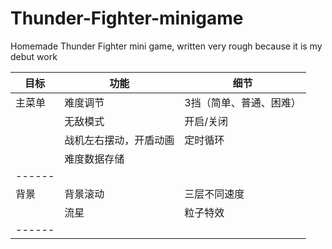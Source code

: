 # Thunder-Fighter-minigame
Homemade Thunder Fighter mini game, written very rough because it is my debut work

| 目标   | 功能  | 细节     |
| ------ | ---- | -------- |
| 主菜单  | 难度调节   | 3挡（简单、普通、困难） |
|        | 无敌模式  | 开启/关闭   |
|        | 战机左右摆动，开盾动画   | 定时循环    |
|        | 难度数据存储   |     |
| ------ |      |          | 
| 背景   | 背景滚动   | 三层不同速度 |
|        | 流星  | 粒子特效   |
| ------ |      |          | 